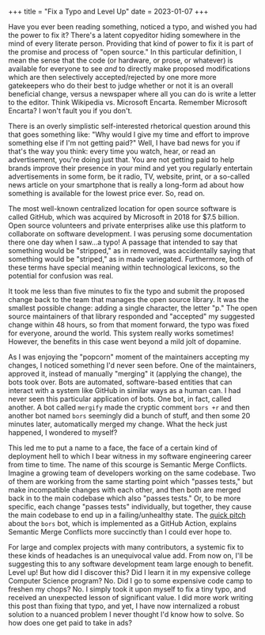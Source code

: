 +++
title = "Fix a Typo and Level Up"
date = 2023-01-07
+++

Have you ever been reading something, noticed a typo, and wished you had the power to fix it? There's a latent copyeditor hiding somewhere in the mind of every literate person. Providing that kind of power to fix it is part of the promise and process of "open source." In this particular definition, I mean the sense that the code (or hardware, or prose, or whatever) is available for everyone to see _and_ to directly make proposed modifications which are then selectively accepted/rejected by one more more gatekeepers who do their best to judge whether or not it is an overall beneficial change, versus a newspaper where all you can do is write a letter to the editor. Think Wikipedia vs. Microsoft Encarta. Remember Microsoft Encarta? I won't fault you if you don't.

There is an overly simplistic self-interested rhetorical question around this that goes something like: "Why would I give my time and effort to improve something else if I'm not getting paid?" Well, I have bad news for you if that's the way you think: every time you watch, hear, or read an advertisement, you're doing just that. You are not getting paid to help brands improve their presence in your mind and yet you regularly entertain advertisements in some form, be it radio, TV, website, print, or a so-called news article on your smartphone that is really a long-form ad about how something is available for the lowest price ever. So, read on.

The most well-known centralized location for open source software is called GitHub, which was acquired by Microsoft in 2018 for $7.5 billion. Open source volunteers and private enterprises alike use this platform to collaborate on software development. I was perusing some documentation there one day when I saw...a typo! A passage that intended to say that something would be "stripped," as in removed, was accidentally saying that something would be "striped," as in made variegated. Furthermore, both of these terms have special meaning within technological lexicons, so the potential for confusion was real.

It took me less than five minutes to fix the typo and submit the proposed change back to the team that manages the open source library. It was the smallest possible change: adding a single character, the letter "p." The open source maintainers of that library responded and "accepted" my suggested change within 48 hours, so from that moment forward, the typo was fixed for everyone, around the world. This system really works sometimes! However, the benefits in this case went beyond a mild jolt of dopamine.

As I was enjoying the "popcorn" moment of the maintainers accepting my changes, I noticed something I'd never seen before. One of the maintainers, approved it, instead of manually "merging" it (applying the change), the bots took over. Bots are automated, software-based entities that can interact with a system like GitHub in similar ways as a human can. I had never seen this particular application of bots. One bot, in fact, called another. A bot called `mergify` made the cryptic comment `bors +r` and then another bot named `bors` seemingly did a bunch of stuff, and then some 20 minutes later, automatically merged my change. What the heck just happened, I wondered to myself?

This led me to put a name to a face, the face of a certain kind of deployment hell to which I bear witness in my software engineering career from time to time. The name of this scourge is Semantic Merge Conflicts. Imagine a growing team of developers working on the same codebase. Two of them are working from the same starting point which "passes tests," but make incompatible changes with each other, and then both are merged back in to the main codebase which also "passes tests." Or, to be more specific, each change "passes tests" individually, but together, they cause the main codebase to end up in a failing/unhealthy state. The [quick pitch](https://bors.tech/essay/2017/02/02/pitch/) about the `bors` bot, which is implemented as a GitHub Action, explains Semantic Merge Conflicts more succinctly than I could ever hope to. 

For large and complex projects with many contributors, a systemic fix to these kinds of headaches is an unequivocal value add. From now on, I'll be suggesting this to any software development team large enough to benefit. Level up! But how did I discover this? Did I learn it in my expensive college Computer Science program? No. Did I go to some expensive code camp to freshen my chops? No. I simply took it upon myself to fix a tiny typo, and received an unexpected lesson of significant value. I did more work writing this post than fixing that typo, and yet, I have now internalized a robust solution to a nuanced problem I never thought I'd know how to solve. So how does one get paid to take in ads?
